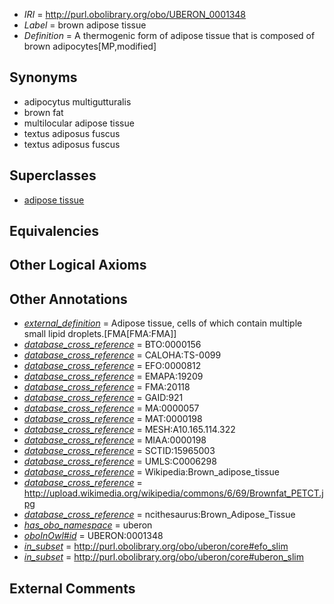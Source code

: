  * *IRI* = http://purl.obolibrary.org/obo/UBERON_0001348
 * *Label* = brown adipose tissue
 * *Definition* = A thermogenic form of adipose tissue that is composed of brown adipocytes[MP,modified]

## Synonyms

 * adipocytus multigutturalis
 * brown fat
 * multilocular adipose tissue
 * textus adiposus fuscus
 * textus adiposus fuscus

## Superclasses

 * [adipose tissue](../../UBERON/13/UBERON_0001013.md)

## Equivalencies


## Other Logical Axioms


## Other Annotations

 * *[external_definition](../../UBPROP/01/UBPROP_0000001.md)* = Adipose tissue, cells of which contain multiple small lipid droplets.[FMA[FMA:FMA]]
 * *[database_cross_reference](../../ef/oboInOwl#hasDbXref.md)* = BTO:0000156
 * *[database_cross_reference](../../ef/oboInOwl#hasDbXref.md)* = CALOHA:TS-0099
 * *[database_cross_reference](../../ef/oboInOwl#hasDbXref.md)* = EFO:0000812
 * *[database_cross_reference](../../ef/oboInOwl#hasDbXref.md)* = EMAPA:19209
 * *[database_cross_reference](../../ef/oboInOwl#hasDbXref.md)* = FMA:20118
 * *[database_cross_reference](../../ef/oboInOwl#hasDbXref.md)* = GAID:921
 * *[database_cross_reference](../../ef/oboInOwl#hasDbXref.md)* = MA:0000057
 * *[database_cross_reference](../../ef/oboInOwl#hasDbXref.md)* = MAT:0000198
 * *[database_cross_reference](../../ef/oboInOwl#hasDbXref.md)* = MESH:A10.165.114.322
 * *[database_cross_reference](../../ef/oboInOwl#hasDbXref.md)* = MIAA:0000198
 * *[database_cross_reference](../../ef/oboInOwl#hasDbXref.md)* = SCTID:15965003
 * *[database_cross_reference](../../ef/oboInOwl#hasDbXref.md)* = UMLS:C0006298
 * *[database_cross_reference](../../ef/oboInOwl#hasDbXref.md)* = Wikipedia:Brown_adipose_tissue
 * *[database_cross_reference](../../ef/oboInOwl#hasDbXref.md)* = http://upload.wikimedia.org/wikipedia/commons/6/69/Brownfat_PETCT.jpg
 * *[database_cross_reference](../../ef/oboInOwl#hasDbXref.md)* = ncithesaurus:Brown_Adipose_Tissue
 * *[has_obo_namespace](../../ce/oboInOwl#hasOBONamespace.md)* = uberon
 * *[oboInOwl#id](../../id/oboInOwl#id.md)* = UBERON:0001348
 * *[in_subset](../../et/oboInOwl#inSubset.md)* = http://purl.obolibrary.org/obo/uberon/core#efo_slim
 * *[in_subset](../../et/oboInOwl#inSubset.md)* = http://purl.obolibrary.org/obo/uberon/core#uberon_slim

## External Comments


